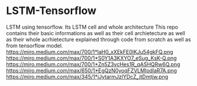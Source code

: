 # LSTM-Tensorflow
LSTM using tensorflow. Its LSTM cell and whole architecture
This repo contains their basic informations as well as their cell archietecture as well as their whole acrhietecture explained through code from scratch as well as from tensorflow model.
https://miro.medium.com/max/700/1*laH0_xXEkFE0lKJu54gkFQ.png
https://miro.medium.com/max/700/1*S0Y1A3KXYO7_eSug_KsK-Q.png
https://miro.medium.com/max/700/1*Zn5Z3vcHes1R_qASHQRw6Q.png
https://miro.medium.com/max/650/1*EgQzN0yoqFZVLMIodlaR7A.png
https://miro.medium.com/max/345/1*jJytarmJzlYDcZ_jtDmtjw.png
